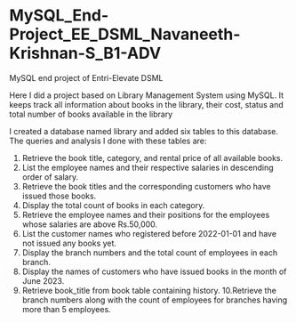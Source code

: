 # MySQL_End-Project_EE_DSML_Navaneeth-Krishnan-S_B1-ADV
MySQL end project of Entri-Elevate DSML

Here I did a project based on Library Management System using MySQL. It keeps 
track all information about books in the library, their cost, status and total 
number of books available in the library

I created a database named library and added six tables to this database.
The queries and analysis I done with these tables are:

1. Retrieve the book title, category, and rental price of all available 
books.
2. List the employee names and their respective salaries in descending 
order of salary.
3. Retrieve the book titles and the corresponding customers who have 
issued those books.
4. Display the total count of books in each category.
5. Retrieve the employee names and their positions for the employees 
whose salaries are above Rs.50,000.
6. List the customer names who registered before 2022-01-01 and have 
not issued any books yet.
7. Display the branch numbers and the total count of employees in each 
branch.
8. Display the names of customers who have issued books in the month 
of June 2023.
9. Retrieve book_title from book table containing history.
10.Retrieve the branch numbers along with the count of employees for 
branches having more than 5 employees.
